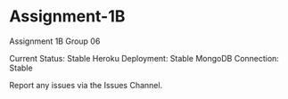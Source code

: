 # Assignment-1B
Assignment 1B 
Group 06

Current Status: Stable
Heroku Deployment: Stable
MongoDB Connection: Stable

Report any issues via the Issues Channel. 
